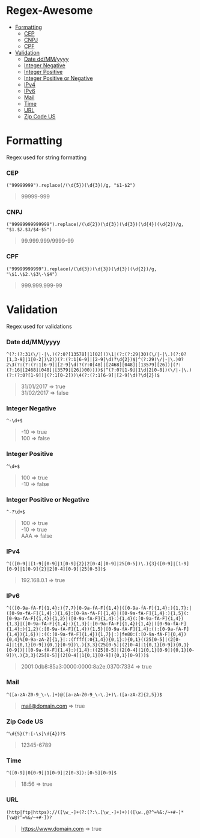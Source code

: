 # Regex-Awesome

* [Formatting](#formatting)
  * [CEP](#cep)
  * [CNPJ](#cnpj)
  * [CPF](#cpf)
* [Validation](#validation) 
  * [Date dd/MM/yyyy](#date-ddmmyyyy)
  * [Integer Negative](#integer-negative)
  * [Integer Positive](#integer-positive)
  * [Integer Positive or Negative](#integer-positive-or-negative)
  * [IPv4](#ipv4)  
  * [IPv6](#ipv6)
  * [Mail](#mail)  
  * [Time](#time)
  * [URL](#url)  
  * [Zip Code US](#zip-code-us)

# Formatting
Regex used for string formatting

### CEP
  `("99999999").replace(/(\d{5})(\d{3})/g, "$1-$2")`
  > 99999-999

### CNPJ
  `("99999999999999").replace(/(\d{2})(\d{3})(\d{3})(\d{4})(\d{2})/g, "$1.$2.$3/$4-$5")`
  > 99.999.999/9999-99
  
### CPF
  `("99999999999").replace(/(\d{3})(\d{3})(\d{3})(\d{2})/g, "\$1.\$2.\$3\-\$4")`
  > 999.999.999-99 

# Validation
Regex used for validations

### Date dd/MM/yyyy
  `^(?:(?:31(\/|-|\.)(?:0?[13578]|1[02]))\1|(?:(?:29|30)(\/|-|\.)(?:0?[1,3-9]|1[0-2])\2))(?:(?:1[6-9]|[2-9]\d)?\d{2})$|^(?:29(\/|-|\.)0?2\3(?:(?:(?:1[6-9]|[2-9]\d)?(?:0[48]|[2468][048]|[13579][26])|(?:(?:16|[2468][048]|[3579][26])00))))$|^(?:0?[1-9]|1\d|2[0-8])(\/|-|\.)(?:(?:0?[1-9])|(?:1[0-2]))\4(?:(?:1[6-9]|[2-9]\d)?\d{2})$`
  > 31/01/2017 => true <br />
  > 31/02/2017 => false
  
### Integer Negative
  `^-\d+$`
  > -10 => true <br />
  > 100 => false  
  
### Integer Positive
  `^\d+$`
  > 100 => true <br />
  > -10 => false
  
### Integer Positive or Negative
  `^-?\d+$`
  > 100 => true <br />
  > -10 => true <br />
  > AAA => false
  
### IPv4
  `^(([0-9]|[1-9][0-9]|1[0-9]{2}|2[0-4][0-9]|25[0-5])\.){3}([0-9]|[1-9][0-9]|1[0-9]{2}|2[0-4][0-9]|25[0-5])$`
  > 192.168.0.1 => true
  
 ### IPv6
  `^(([0-9a-fA-F]{1,4}:){7,7}[0-9a-fA-F]{1,4}|([0-9a-fA-F]{1,4}:){1,7}:|([0-9a-fA-F]{1,4}:){1,6}:[0-9a-fA-F]{1,4}|([0-9a-fA-F]{1,4}:){1,5}(:[0-9a-fA-F]{1,4}){1,2}|([0-9a-fA-F]{1,4}:){1,4}(:[0-9a-fA-F]{1,4}){1,3}|([0-9a-fA-F]{1,4}:){1,3}(:[0-9a-fA-F]{1,4}){1,4}|([0-9a-fA-F]{1,4}:){1,2}(:[0-9a-fA-F]{1,4}){1,5}|[0-9a-fA-F]{1,4}:((:[0-9a-fA-F]{1,4}){1,6})|:((:[0-9a-fA-F]{1,4}){1,7}|:)|fe80:(:[0-9a-fA-F]{0,4}){0,4}%[0-9a-zA-Z]{1,}|::(ffff(:0{1,4}){0,1}:){0,1}((25[0-5]|(2[0-4]|1{0,1}[0-9]){0,1}[0-9])\.){3,3}(25[0-5]|(2[0-4]|1{0,1}[0-9]){0,1}[0-9])|([0-9a-fA-F]{1,4}:){1,4}:((25[0-5]|(2[0-4]|1{0,1}[0-9]){0,1}[0-9])\.){3,3}(25[0-5]|(2[0-4]|1{0,1}[0-9]){0,1}[0-9]))$`
  > 2001:0db8:85a3:0000:0000:8a2e:0370:7334 => true 

### Mail
  `^([a-zA-Z0-9_\-\.]+)@([a-zA-Z0-9_\-\.]+)\.([a-zA-Z]{2,5})$`
  > mail@domain.com => true
  
### Zip Code US
  `^\d{5}(?:[-\s]\d{4})?$`
  > 12345-6789
  
### Time
  `^([0-9]|0[0-9]|1[0-9]|2[0-3]):[0-5][0-9]$`
  > 18:56 => true

### URL
  `(http|ftp|https)://([\w_-]+(?:(?:\.[\w_-]+)+))([\w.,@?^=%&:/~+#-]*[\w@?^=%&/~+#-])?`
  > https://www.domain.com => true

